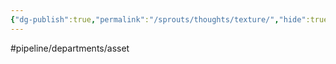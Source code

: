 ```yaml
---
{"dg-publish":true,"permalink":"/sprouts/thoughts/texture/","hide":true}
---
```


#pipeline/departments/asset 